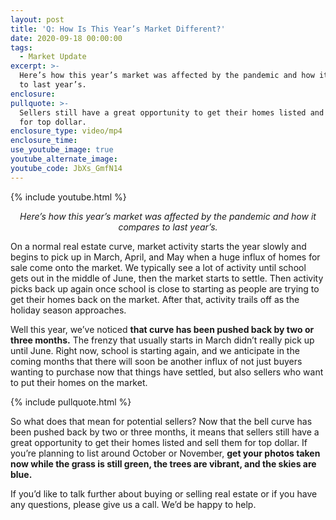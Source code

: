 ```yaml
---
layout: post
title: 'Q: How Is This Year’s Market Different?'
date: 2020-09-18 00:00:00
tags:
  - Market Update
excerpt: >-
  Here’s how this year’s market was affected by the pandemic and how it compares
  to last year’s.
enclosure:
pullquote: >-
  Sellers still have a great opportunity to get their homes listed and sell them
  for top dollar.
enclosure_type: video/mp4
enclosure_time:
use_youtube_image: true
youtube_alternate_image:
youtube_code: JbXs_GmfN14
---
```


{% include youtube.html %}

<p style="text-align: center;"><em>Here’s how this year’s market was affected by the pandemic and how it compares to last year’s.</em></p>

On a normal real estate curve, market activity starts the year slowly and begins to pick up in March, April, and May when a huge influx of homes for sale come onto the market. We typically see a lot of activity until school gets out in the middle of June, then the market starts to settle. Then activity picks back up again once school is close to starting as people are trying to get their homes back on the market. After that, activity trails off as the holiday season approaches.

Well this year, we’ve noticed **that curve has been pushed back by two or three months.** The frenzy that usually starts in March didn’t really pick up until June. Right now, school is starting again, and we anticipate in the coming months that there will soon be another influx of not just buyers wanting to purchase now that things have settled, but also sellers who want to put their homes on the market.

{% include pullquote.html %}

So what does that mean for potential sellers? Now that the bell curve has been pushed back by two or three months, it means that sellers still have a great opportunity to get their homes listed and sell them for top dollar. If you’re planning to list around October or November, **get your photos taken now while the grass is still green, the trees are vibrant, and the skies are blue.**

If you’d like to talk further about buying or selling real estate or if you have any questions, please give us a call. We’d be happy to help.